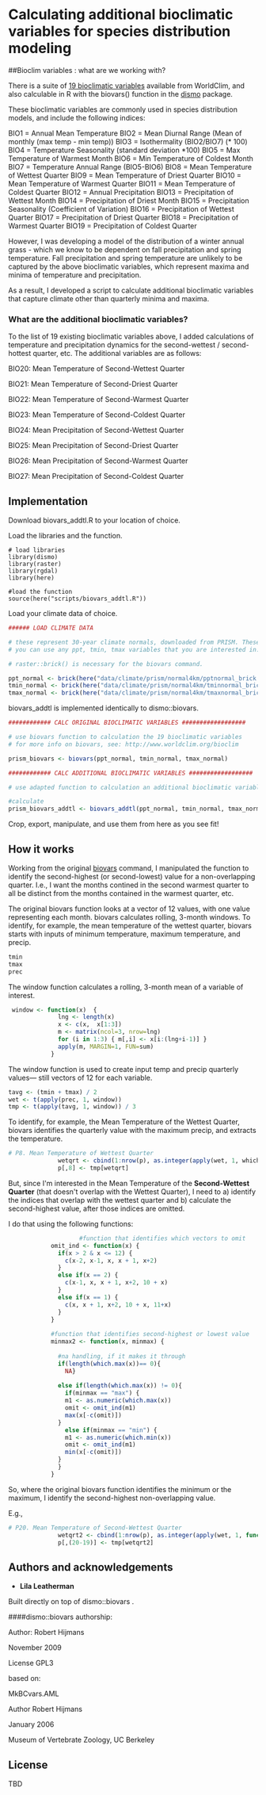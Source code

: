 # Calculating additional bioclimatic variables for species distribution modeling

##Bioclim variables : what are we working with? 

There is a suite of [19 bioclimatic variables](<https://www.worldclim.org/bioclim>) available from WorldClim, and also calculable in R with the biovars() function in the [dismo](<https://www.rdocumentation.org/packages/dismo/versions/1.1-4/topics/biovars>) package. 

These bioclimatic variables are commonly used in species distribution models, and include the following indices: 

BIO1 = Annual Mean Temperature
BIO2 = Mean Diurnal Range (Mean of monthly (max temp - min temp))
BIO3 = Isothermality (BIO2/BIO7) (* 100)
BIO4 = Temperature Seasonality (standard deviation *100)
BIO5 = Max Temperature of Warmest Month
BIO6 = Min Temperature of Coldest Month
BIO7 = Temperature Annual Range (BIO5-BIO6)
BIO8 = Mean Temperature of Wettest Quarter
BIO9 = Mean Temperature of Driest Quarter
BIO10 = Mean Temperature of Warmest Quarter
BIO11 = Mean Temperature of Coldest Quarter
BIO12 = Annual Precipitation
BIO13 = Precipitation of Wettest Month
BIO14 = Precipitation of Driest Month
BIO15 = Precipitation Seasonality (Coefficient of Variation)
BIO16 = Precipitation of Wettest Quarter
BIO17 = Precipitation of Driest Quarter
BIO18 = Precipitation of Warmest Quarter
BIO19 = Precipitation of Coldest Quarter

However, I was developing a model of the distribution of a winter annual grass - which we know to be dependent on fall precipitation and spring temperature. Fall precipitation and spring temperature are unlikely to be captured by the above bioclimatic variables, which represent maxima and minima of temperature and precipitation. 

As a result, I developed a script to calculate additional bioclimatic variables that capture climate other than quarterly minima and maxima.

### What are the additional bioclimatic variables? 

To the list of 19 existing bioclimatic variables above, I added calculations of temperature and precipitation dynamics for the second-wettest / second-hottest quarter, etc. The additional variables are as follows: 

BIO20: Mean Temperature of Second-Wettest Quarter

BIO21: Mean Temperature of Second-Driest Quarter

BIO22: Mean Temperature of Second-Warmest Quarter

BIO23: Mean Temperature of Second-Coldest Quarter 

BIO24: Mean Precipitation of Second-Wettest Quarter

BIO25: Mean Precipitation of Second-Driest Quarter

BIO26: Mean Precipitation of Second-Warmest Quarter

BIO27: Mean Precipitation of Second-Coldest Quarter 



## Implementation

Download biovars_addtl.R to your location of choice. 

Load the libraries and the function. 

```R#load libraries
# load libraries
library(dismo)
library(raster)
library(rgdal)
library(here)

#load the function
source(here("scripts/biovars_addtl.R"))
```



Load your climate data of choice. 

```R
###### LOAD CLIMATE DATA

# these represent 30-year climate normals, downloaded from PRISM. These variables span CONUS at 4km resolution. 
# you can use any ppt, tmin, tmax variables that you are interested in.

# raster::brick() is necessary for the biovars command. 

ppt_normal <- brick(here("data/climate/prism/normal4km/pptnormal_brick.tif"))
tmin_normal <- brick(here("data/climate/prism/normal4km/tminnormal_brick.tif"))
tmax_normal <- brick(here("data/climate/prism/normal4km/tmaxnormal_brick.tif"))

```

biovars_addtl is implemented identically to dismo::biovars. 

```R
############ CALC ORIGINAL BIOCLIMATIC VARIABLES ##################

# use biovars function to calculation the 19 bioclimatic variables
# for more info on biovars, see: http://www.worldclim.org/bioclim

prism_biovars <- biovars(ppt_normal, tmin_normal, tmax_normal)

############ CALC ADDITIONAL BIOCLIMATIC VARIABLES ##################

# use adapted function to calculation an additional bioclimatic variables

#calculate
prism_biovars_addtl <- biovars_addtl(ppt_normal, tmin_normal, tmax_normal)

```



Crop, export, manipulate, and use them from here as you see fit!



## How it works

Working from the original [biovars](<https://github.com/cran/dismo/blob/master/R/biovars.R>) command, I manipulated the function to identify the second-highest (or second-lowest) value for a non-overlapping quarter. I.e., I want the months contined in the second warmest quarter to all be distinct from the months contained in the warmest quarter, etc.



The original biovars function looks at a vector of 12 values, with one value representing each month. biovars calculates rolling, 3-month windows. To identify, for example, the mean temperature of the wettest quarter, biovars starts with inputs of minimum temperature, maximum temperature, and precip. 

```R
tmin
tmax
prec
```

The window function calculates a rolling, 3-month mean of a variable of interest. 

```R
 window <- function(x)  { 
              lng <- length(x)
              x <- c(x,  x[1:3])
              m <- matrix(ncol=3, nrow=lng)
              for (i in 1:3) { m[,i] <- x[i:(lng+i-1)] }
              apply(m, MARGIN=1, FUN=sum)
            }
```

The window function is used to create input temp and precip quarterly values— still vectors of 12 for each variable. 

```R
tavg <- (tmin + tmax) / 2
wet <- t(apply(prec, 1, window))
tmp <- t(apply(tavg, 1, window)) / 3
```

To identify, for example, the Mean Temperature of the Wettest Quarter, biovars identifies the quarterly value with the maximum precip, and extracts the temperature.

```R
# P8. Mean Temperature of Wettest Quarter 
              wetqrt <- cbind(1:nrow(p), as.integer(apply(wet, 1, which.max)))
              p[,8] <- tmp[wetqrt]
```



But, since I'm interested in the Mean Temperature of the **Second-Wettest Quarter** (that doesn't overlap with the Wettest Quarter), I need to a) identify the indices that overlap with the wettest quarter and b) calculate the second-highest value, after those indices are omitted. 

I do that using the following functions: 

```R
					#function that identifies which vectors to omit
            omit_ind <- function(x) {
              if(x > 2 & x <= 12) {
                c(x-2, x-1, x, x + 1, x+2)
              }
              else if(x == 2) {
                c(x-1, x, x + 1, x+2, 10 + x)
              }
              else if(x == 1) {
                c(x, x + 1, x+2, 10 + x, 11+x)
              }
            }
            
            #function that identifies second-highest or lowest value
            minmax2 <- function(x, minmax) {
              
              #na handling, if it makes it through
              if(length(which.max(x))== 0){
                NA}
              
              else if(length(which.max(x)) != 0){
                if(minmax == "max") {
                m1 <- as.numeric(which.max(x))
                omit <- omit_ind(m1)
                max(x[-c(omit)])
              }
                else if(minmax == "min") {
                m1 <- as.numeric(which.min(x))
                omit <- omit_ind(m1)
                min(x[-c(omit)])
              }
              }
            }
```

So, where the original biovars function identifies the minimum or the maximum, I identify the second-highest non-overlapping value. 

E.g., 

```R
# P20. Mean Temperature of Second-Wettest Quarter 
              wetqrt2 <- cbind(1:nrow(p), as.integer(apply(wet, 1, function(x) which(x==minmax2(x, "max"))[1])))
              p[,(20-19)] <- tmp[wetqrt2]
```



## Authors and acknowledgements

* **Lila Leatherman** 

Built directly on top of dismo::biovars . 



####dismo::biovars authorship: 

Author: Robert Hijmans

November 2009

License GPL3

based on:

MkBCvars.AML 

Author Robert Hijmans

January 2006  

Museum of Vertebrate Zoology, UC Berkeley

## License

TBD

